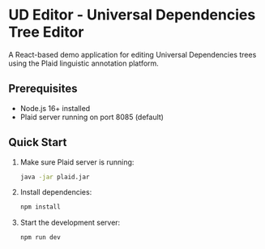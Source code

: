 # UD Editor - Universal Dependencies Tree Editor

A React-based demo application for editing Universal Dependencies trees using the Plaid linguistic annotation platform.

## Prerequisites

- Node.js 16+ installed
- Plaid server running on port 8085 (default)

## Quick Start

1. Make sure Plaid server is running:
   ```bash
   java -jar plaid.jar
   ```

2. Install dependencies:
   ```bash
   npm install
   ```

3. Start the development server:
   ```bash
   npm run dev
   ```